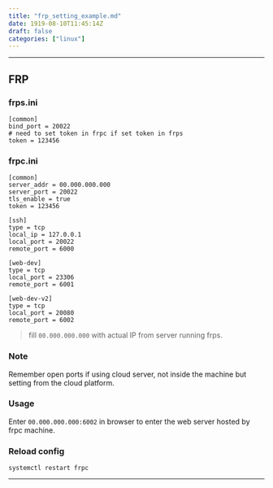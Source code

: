 ```yaml
---
title: "frp_setting_example.md"
date: 1919-08-10T11:45:14Z
draft: false
categories: ["linux"]
---
```




---

## FRP

### frps.ini

```shell
[common]
bind_port = 20022
# need to set token in frpc if set token in frps
token = 123456
```

### frpc.ini

```shell
[common]
server_addr = 00.000.000.000
server_port = 20022
tls_enable = true 
token = 123456

[ssh]
type = tcp
local_ip = 127.0.0.1
local_port = 20022
remote_port = 6000

[web-dev]
type = tcp
local_port = 23306
remote_port = 6001

[web-dev-v2]
type = tcp
local_port = 20080
remote_port = 6002
```

> fill `00.000.000.000` with actual IP from server running frps. 


### Note

Remember open ports if using cloud server, not inside the machine but setting from the cloud platform.

### Usage

Enter `00.000.000.000:6002` in browser to enter the web server hosted by frpc machine.


### Reload config

`systemctl restart frpc`



---

